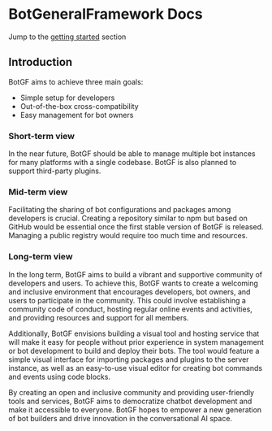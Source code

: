 # BotGeneralFramework Docs

Jump to the [getting started](getting-started/initialize-new-project.md) section

## Introduction

BotGF aims to achieve three main goals:
- Simple setup for developers
- Out-of-the-box cross-compatibility
- Easy management for bot owners

### Short-term view

In the near future, BotGF should be able to manage multiple bot instances for many platforms with a single codebase. BotGF is also planned to support third-party plugins.

### Mid-term view

Facilitating the sharing of bot configurations and packages among developers is crucial. Creating a repository similar to npm but based on GitHub would be essential once the first stable version of BotGF is released. Managing a public registry would require too much time and resources.

### Long-term view

In the long term, BotGF aims to build a vibrant and supportive community of developers and users. To achieve this, BotGF wants to create a welcoming and inclusive environment that encourages developers, bot owners, and users to participate in the community. This could involve establishing a community code of conduct, hosting regular online events and activities, and providing resources and support for all members.

Additionally, BotGF envisions building a visual tool and hosting service that will make it easy for people without prior experience in system management or bot development to build and deploy their bots. The tool would feature a simple visual interface for importing packages and plugins to the server instance, as well as an easy-to-use visual editor for creating bot commands and events using code blocks.

By creating an open and inclusive community and providing user-friendly tools and services, BotGF aims to democratize chatbot development and make it accessible to everyone. BotGF hopes to empower a new generation of bot builders and drive innovation in the conversational AI space.
